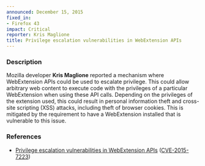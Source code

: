 ```yaml
---
announced: December 15, 2015
fixed_in:
- Firefox 43
impact: Critical
reporter: Kris Maglione
title: Privilege escalation vulnerabilities in WebExtension APIs
---
```


<h3>Description</h3>

<p>Mozilla developer <strong>Kris Maglione</strong> reported a mechanism where
WebExtension APIs could be used to escalate privilege. This could allow arbitrary web
content to execute code with the privileges of a particular WebExtension when using these
API calls. Depending on the privileges of the extension used, this could result in
personal information theft and cross-site scripting (XSS) attacks, including theft of browser cookies. This is mitigated by the requirement to have a WebExtension installed that is vulnerable to this issue.
</p>

<h3>References</h3>

<ul>
  <li><a href="https://bugzilla.mozilla.org/show_bug.cgi?id=1226423">
       Privilege escalation vulnerabilities in WebExtension APIs</a>
(<a href="http://cve.mitre.org/cgi-bin/cvename.cgi?name=CVE-2015-7223"
class="ex-ref">CVE-2015-7223</a>)</li>
</ul>

